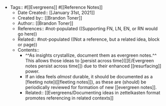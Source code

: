 - Tags:: #[[Evergreens]] #[[Reference Notes]]
    - Date Created:: [[January 31st, 2021]]
    - Created by:: [[Brandon Toner]]
    - Author:: [[Brandon Toner]]
    - References:: #not-populated ((Supporting FN, LN, EN, or RN would go here))
    - Related:: #not-populated ((Not a reference, but a related idea, block or page))
    - Contents::
        - ^^As insights crystallize, document them as evergreen notes.^^ This allows those ideas to [persist across time]([[E/Evergreen notes persist across time]]) due to their enhanced [[resurfacing]] power.
        - If an idea feels *almost* durable, it should be documented as a [fleeting note]([[fleeting notes]]), as these are (should) be periodically reviewed for formation of new [[evergreen notes]].
        - Related:: [[Evergreens/Documenting ideas in zettelkasten format promotes referencing in related contexts]]
